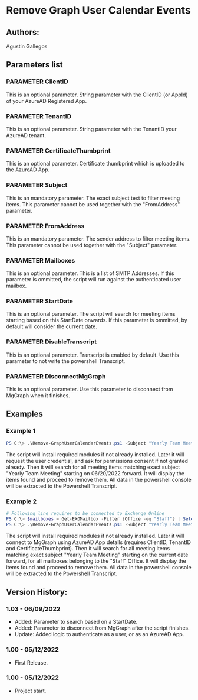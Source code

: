 ﻿# Remove Graph User Calendar Events

## Authors:  
Agustin Gallegos  

## Parameters list  

### PARAMETER ClientID
This is an optional parameter. String parameter with the ClientID (or AppId) of your AzureAD Registered App.

### PARAMETER TenantID
This is an optional parameter. String parameter with the TenantID your AzureAD tenant.

### PARAMETER CertificateThumbprint
This is an optional parameter. Certificate thumbprint which is uploaded to the AzureAD App.

### PARAMETER Subject
This is an mandatory parameter. The exact subject text to filter meeting items. This parameter cannot be used together with the "FromAddress" parameter.

### PARAMETER FromAddress
This is an mandatory parameter. The sender address to filter meeting items. This parameter cannot be used together with the "Subject" parameter.

### PARAMETER Mailboxes
This is an optional parameter. This is a list of SMTP Addresses. If this parameter is ommitted, the script will run against the authenticated user mailbox.

### PARAMETER StartDate
This is an optional parameter. The script will search for meeting items starting based on this StartDate onwards. If this parameter is ommitted, by default will consider the current date.

### PARAMETER DisableTranscript
This is an optional parameter. Transcript is enabled by default. Use this parameter to not write the powershell Transcript.

### PARAMETER DisconnectMgGraph
This is an optional parameter. Use this parameter to disconnect from MgGraph when it finishes.


## Examples  
### Example 1  
```powershell
PS C:\> .\Remove-GraphUserCalendarEvents.ps1 -Subject "Yearly Team Meeting" -StartDate 06/20/2022 -Verbose
```  
The script will install required modules if not already installed.
Later it will request the user credential, and ask for permissions consent if not granted already.
Then it will search for all meeting items matching exact subject "Yearly Team Meeting" starting on 06/20/2022 forward.
It will display the items found and proceed to remove them.
All data in the powershell console will be extracted to the Powershell Transcript.

### Example 2  
```powershell
# Following line requires to be connected to Exchange Online
PS C:\> $mailboxes = Get-EXOMailbox -Filter {Office -eq "Staff"} | Select-Object PrimarySMTPAddress
PS C:\> .\Remove-GraphUserCalendarEvents.ps1 -Subject "Yearly Team Meeting" -Mailboxes $mailboxes.PrimarySMTPAddress -Verbose
```
The script will install required modules if not already installed.
Later it will connect to MgGraph using AzureAD App details (requires ClientID, TenantID and CertificateThumbprint).
Then it will search for all meeting items matching exact subject "Yearly Team Meeting" starting on the current date forward, for all mailboxes belonging to the "Staff" Office.
It will display the items found and proceed to remove them.
All data in the powershell console will be extracted to the Powershell Transcript.

## Version History:
### 1.03 - 06/09/2022  
- Added: Parameter to search based on a StartDate.
- Added: Parameter to disconnect from MgGraph after the script finishes.
- Update: Added logic to authenticate as a user, or as an AzureAD App.
### 1.00 - 05/12/2022
 - First Release.
### 1.00 - 05/12/2022
 - Project start.